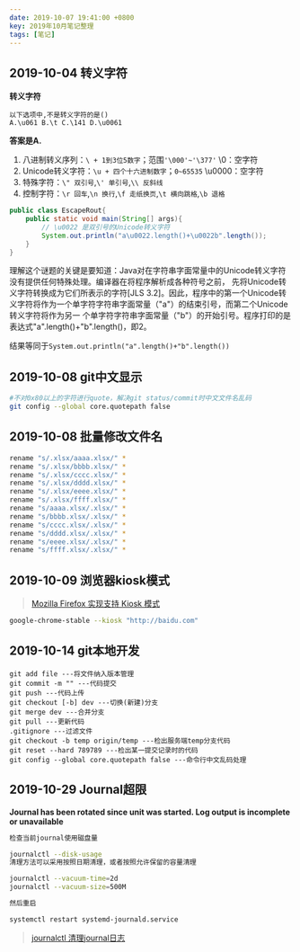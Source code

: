 ```yaml
---
date: 2019-10-07 19:41:00 +0800
key: 2019年10月笔记整理
tags: [笔记]
---
```


## 2019-10-04 转义字符

**转义字符**

```text
以下选项中,不是转义字符的是()
A.\u061 B.\t C.\141 D.\u0061
```

**答案是A.**

1. 八进制转义序列：`\ + 1到3位5数字`；范围`'\000'~'\377'` \0：空字符
2. Unicode转义字符：`\u + 四个十六进制数字`；`0~65535` \u0000：空字符
3. 特殊字符：`\" 双引号`,`\' 单引号`,`\\ 反斜线`
4. 控制字符：`\r 回车`,`\n 换行`,`\f 走纸换页`,`\t 横向跳格`,`\b 退格`


```java
public class EscapeRout{
    public static void main(String[] args){
        // \u0022 是双引号的Unicode转义字符
        System.out.println("a\u0022.length()+\u0022b".length());
    }
}
```

理解这个谜题的关键是要知道：Java对在字符串字面常量中的Unicode转义字符没有提供任何特殊处理。编译器在将程序解析成各种符号之前， 先将Unicode转义字符转换成为它们所表示的字符[JLS 3.2]。因此，程序中的第一个Unicode转义字符将作为一个单字符字符串字面常量（"a"）的结束引号，而第二个Unicode转义字符将作为另一 个单字符字符串字面常量（"b"）的开始引号。程序打印的是表达式"a".length()+"b".length()，即2。

结果等同于`System.out.println("a".length()+"b".length())`


## 2019-10-08 git中文显示


```bash
#不对0x80以上的字符进行quote，解决git status/commit时中文文件名乱码
git config --global core.quotepath false
```

## 2019-10-08 批量修改文件名

```bash
rename "s/.xlsx/aaaa.xlsx/" *
rename "s/.xlsx/bbbb.xlsx/" *
rename "s/.xlsx/cccc.xlsx/" *
rename "s/.xlsx/dddd.xlsx/" *
rename "s/.xlsx/eeee.xlsx/" *
rename "s/.xlsx/ffff.xlsx/" *
rename "s/aaaa.xlsx/.xlsx/" *
rename "s/bbbb.xlsx/.xlsx/" *
rename "s/cccc.xlsx/.xlsx/" *
rename "s/dddd.xlsx/.xlsx/" *
rename "s/eeee.xlsx/.xlsx/" *
rename "s/ffff.xlsx/.xlsx/" *
```

## 2019-10-09 浏览器kiosk模式

>[Mozilla Firefox 实现支持 Kiosk 模式](https://www.oschina.net/news/110424/mozilla-firefox-implement-kiosk-mode)

```bash
google-chrome-stable --kiosk "http://baidu.com"
```

## 2019-10-14 git本地开发

```text
git add file ---将文件纳入版本管理
git commit -m "" ---代码提交
git push ---代码上传
git checkout [-b] dev ---切换(新建)分支
git merge dev ---合并分支
git pull ---更新代码
.gitignore ---过滤文件
git checkout -b temp origin/temp ---检出服务端temp分支代码
git reset --hard 789789 ---检出某一提交记录时的代码
git config --global core.quotepath false ---命令行中文乱码处理
```

## 2019-10-29 Journal超限

**Journal has been rotated since unit was started. Log output is incomplete or unavailable**

```bash
检查当前journal使用磁盘量

journalctl --disk-usage
清理方法可以采用按照日期清理，或者按照允许保留的容量清理

journalctl --vacuum-time=2d
journalctl --vacuum-size=500M

然后重启

systemctl restart systemd-journald.service

```

>[journalctl 清理journal日志](https://www.cnblogs.com/jiuchongxiao/p/9222953.html)


